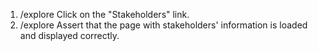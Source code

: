 1. /explore Click on the "Stakeholders" link.
2. /explore Assert that the page with stakeholders' information is loaded and displayed correctly.